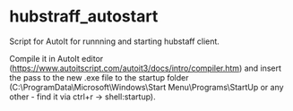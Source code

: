 # hubstraff_autostart

Script for AutoIt for runnning and starting hubstaff client. 

Compile it in AutoIt editor (https://www.autoitscript.com/autoit3/docs/intro/compiler.htm) and insert the pass to the new .exe file to the startup folder (C:\ProgramData\Microsoft\Windows\Start Menu\Programs\StartUp or any other - find it via ctrl+r -> shell:startup). 
